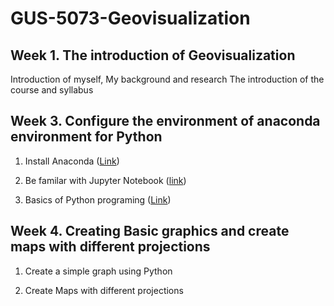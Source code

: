 # GUS-5073-Geovisualization
## Week 1. The introduction of Geovisualization
Introduction of myself, 
My background and research
The introduction of the course and syllabus

## Week 3. Configure the environment of anaconda environment for Python

1. Install Anaconda ([Link](https://github.com/xiaojianggis/GUS-5073-Geovisualization/blob/master/lecture2-catography-nutshell_1/AnacondaConfig.pdf)) 

2. Be familar with Jupyter Notebook ([link](https://github.com/xiaojianggis/GUS-5073-Geovisualization/blob/master/lecture2-catography-nutshell_1/Notebook-tutorial.md))

3. Basics of Python programing ([Link](https://github.com/xiaojianggis/GUS-5073-Geovisualization/blob/master/lecture2-catography-nutshell_1/PythonBasic.ipynb))


## Week 4. Creating Basic graphics and create maps with different projections


1. Create a simple graph using Python

2. Create Maps with different projections
